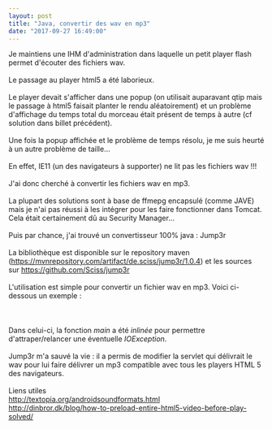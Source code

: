 ```yaml
---
layout: post
title: "Java, convertir des wav en mp3"
date: "2017-09-27 16:49:00"
---
```

Je maintiens une IHM d'administration dans laquelle un petit player flash permet d'écouter des fichiers wav.<br /><br />Le passage au player html5 a été laborieux.<br /><br />Le player devait s'afficher dans une popup (on utilisait auparavant qtip mais le passage à html5 faisait planter le rendu aléatoirement) et un problème d'affichage du temps total du morceau était présent de temps à autre (cf solution dans billet précédent).<br /><br />Une fois la popup affichée et le problème de temps résolu, je me suis heurté à un autre problème de taille... <br /><br />En effet, IE11 (un des navigateurs à supporter) ne lit pas les fichiers wav !!!<br /><br />J'ai donc cherché à convertir les fichiers wav en mp3.<br /><br />La plupart des solutions sont à base de ffmepg encapsulé (comme JAVE) mais je n'ai pas réussi à les intégrer pour les faire fonctionner dans Tomcat.<br />Cela était certainement dû au Security Manager...<br /><br />Puis par chance, j'ai trouvé un convertisseur 100% java : Jump3r<br /><br />La bibliothèque est disponible sur le repository maven (<a href="https://mvnrepository.com/artifact/de.sciss/jump3r/1.0.4">https://mvnrepository.com/artifact/de.sciss/jump3r/1.0.4</a>) et les sources sur <a href="https://github.com/Sciss/jump3r">https://github.com/Sciss/jump3r</a><br /><br />L'utilisation est simple pour convertir un fichier wav en mp3. Voici ci-dessous un exemple :<br /><br /><script src="https://pastebin.com/embed_js/J0pPPQpc"></script><br /><br />Dans celui-ci, la fonction <i>main</i> a été <i>inlinée</i> pour permettre d'attraper/relancer une éventuelle <i>IOException</i>.<br /><br />Jump3r m'a sauvé la vie : il a permis de modifier la servlet qui délivrait le wav pour lui faire délivrer un mp3 compatible avec tous les players HTML 5 des navigateurs.<br /><br />Liens utiles<br /><a href="http://textopia.org/androidsoundformats.html">http://textopia.org/androidsoundformats.html</a><br /><a href="http://dinbror.dk/blog/how-to-preload-entire-html5-video-before-play-solved/">http://dinbror.dk/blog/how-to-preload-entire-html5-video-before-play-solved/</a>
